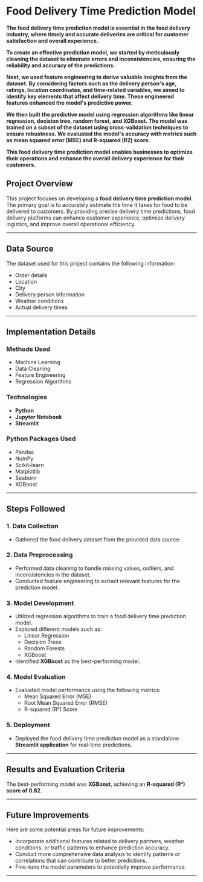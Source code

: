 # Food Delivery Time Prediction Model


**The food delivery time prediction model is essential in the food delivery industry, where timely and accurate deliveries are critical for customer satisfaction and overall experience.**

**To create an effective prediction model, we started by meticulously cleaning the dataset to eliminate errors and inconsistencies, ensuring the reliability and accuracy of the predictions.**

**Next, we used feature engineering to derive valuable insights from the dataset. By considering factors such as the delivery person's age, ratings, location coordinates, and time-related variables, we aimed to identify key elements that affect delivery time. These engineered features enhanced the model's predictive power.**

**We then built the predictive model using regression algorithms like linear regression, decision tree, random forest, and XGBoost. The model was trained on a subset of the dataset using cross-validation techniques to ensure robustness. We evaluated the model's accuracy with metrics such as mean squared error (MSE) and R-squared (R2) score.**

**This food delivery time prediction model enables businesses to optimize their operations and enhance the overall delivery experience for their customers.**

## Project Overview
This project focuses on developing a **food delivery time prediction model**. The primary goal is to accurately estimate the time it takes for food to be delivered to customers. By providing precise delivery time predictions, food delivery platforms can enhance customer experience, optimize delivery logistics, and improve overall operational efficiency.

---

## Data Source
The dataset used for this project contains the following information:
- Order details
- Location
- City
- Delivery person information
- Weather conditions
- Actual delivery times

---

## Implementation Details

### Methods Used
- Machine Learning
- Data Cleaning
- Feature Engineering
- Regression Algorithms

### Technologies
- **Python**
- **Jupyter Notebook**
- **Streamlit**

### Python Packages Used
- Pandas
- NumPy
- Scikit-learn
- Matplotlib
- Seaborn
- XGBoost

---

## Steps Followed

### 1. Data Collection
- Gathered the food delivery dataset from the provided data source.

### 2. Data Preprocessing
- Performed data cleaning to handle missing values, outliers, and inconsistencies in the dataset.
- Conducted feature engineering to extract relevant features for the prediction model.

### 3. Model Development
- Utilized regression algorithms to train a food delivery time prediction model.
- Explored different models such as:
  - Linear Regression
  - Decision Trees
  - Random Forests
  - XGBoost
- Identified **XGBoost** as the best-performing model.

### 4. Model Evaluation
- Evaluated model performance using the following metrics:
  - Mean Squared Error (MSE)
  - Root Mean Squared Error (RMSE)
  - R-squared (R²) Score

### 5. Deployment
- Deployed the food delivery time prediction model as a standalone **Streamlit application** for real-time predictions.

---

## Results and Evaluation Criteria
The best-performing model was **XGBoost**, achieving an **R-squared (R²) score of 0.82**.

---

## Future Improvements
Here are some potential areas for future improvements:
- Incorporate additional features related to delivery partners, weather conditions, or traffic patterns to enhance prediction accuracy.
- Conduct more comprehensive data analysis to identify patterns or correlations that can contribute to better predictions.
- Fine-tune the model parameters to potentially improve performance.

---
